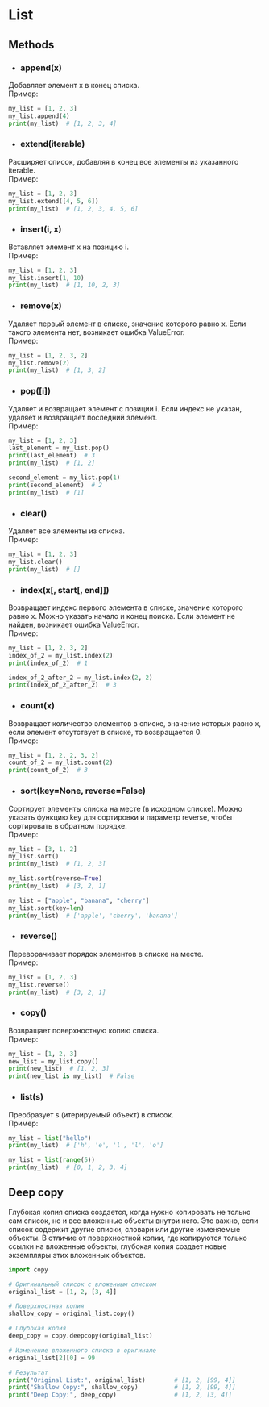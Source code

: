 # List

## Methods

* ### append(x)

Добавляет элемент x в конец списка.  
Пример:

```python
my_list = [1, 2, 3]  
my_list.append(4)  
print(my_list)  # [1, 2, 3, 4]  
```

* ### extend(iterable)

Расширяет список, добавляя в конец все элементы из указанного iterable.  
Пример:

```python
my_list = [1, 2, 3]  
my_list.extend([4, 5, 6])  
print(my_list)  # [1, 2, 3, 4, 5, 6]
```

* ### insert(i, x)

Вставляет элемент x на позицию i.  
Пример:

```python
my_list = [1, 2, 3]
my_list.insert(1, 10)
print(my_list)  # [1, 10, 2, 3]
```

* ### remove(x)

Удаляет первый элемент в списке, значение которого равно x. Если такого элемента нет, возникает ошибка ValueError.  
Пример:

```python
my_list = [1, 2, 3, 2]
my_list.remove(2)
print(my_list)  # [1, 3, 2]
```

* ### pop([i])

Удаляет и возвращает элемент с позиции i. Если индекс не указан, удаляет и возвращает последний элемент.  
Пример:  

```python
my_list = [1, 2, 3]
last_element = my_list.pop()
print(last_element)  # 3
print(my_list)  # [1, 2]

second_element = my_list.pop(1)
print(second_element)  # 2
print(my_list)  # [1]
```

* ### clear()

Удаляет все элементы из списка.  
Пример:  

```python
my_list = [1, 2, 3]
my_list.clear()
print(my_list)  # []
```

* ### index(x[, start[, end]])

Возвращает индекс первого элемента в списке, значение которого равно x. Можно указать начало и конец поиска. Если элемент не найден, возникает ошибка ValueError.  
Пример:  

```python
my_list = [1, 2, 3, 2]
index_of_2 = my_list.index(2)
print(index_of_2)  # 1

index_of_2_after_2 = my_list.index(2, 2)
print(index_of_2_after_2)  # 3
```

* ### count(x)

Возвращает количество элементов в списке, значение которых равно x, если элемент отсутствует в списке, то возвращается 0.  
Пример:  

```python
my_list = [1, 2, 2, 3, 2]
count_of_2 = my_list.count(2)
print(count_of_2)  # 3
```

* ### sort(key=None, reverse=False)

Сортирует элементы списка на месте (в исходном списке). Можно указать функцию key для сортировки и параметр reverse, чтобы сортировать в обратном порядке.  
Пример:  

```python
my_list = [3, 1, 2]
my_list.sort()
print(my_list)  # [1, 2, 3]

my_list.sort(reverse=True)
print(my_list)  # [3, 2, 1]

my_list = ["apple", "banana", "cherry"]
my_list.sort(key=len)
print(my_list)  # ['apple', 'cherry', 'banana']
```

* ### reverse()

Переворачивает порядок элементов в списке на месте.  
Пример:  

```python
my_list = [1, 2, 3]
my_list.reverse()
print(my_list)  # [3, 2, 1]
```

* ### copy()

Возвращает поверхностную копию списка.  
Пример:  

```python
my_list = [1, 2, 3]
new_list = my_list.copy()
print(new_list)  # [1, 2, 3]
print(new_list is my_list)  # False
```

* ### list(s)

Преобразует s (итерируемый объект) в список.  
Пример:  

```python
my_list = list("hello")
print(my_list)  # ['h', 'e', 'l', 'l', 'o']

my_list = list(range(5))
print(my_list)  # [0, 1, 2, 3, 4]
```

## Deep copy

Глубокая копия списка создается, когда нужно копировать не только сам список, но и все вложенные объекты внутри него. Это важно, если список содержит другие списки, словари или другие изменяемые объекты. В отличие от поверхностной копии, где копируются только ссылки на вложенные объекты, глубокая копия создает новые экземпляры этих вложенных объектов.  

```python
import copy

# Оригинальный список с вложенным списком
original_list = [1, 2, [3, 4]]

# Поверхностная копия
shallow_copy = original_list.copy()

# Глубокая копия
deep_copy = copy.deepcopy(original_list)

# Изменение вложенного списка в оригинале
original_list[2][0] = 99

# Результат
print("Original List:", original_list)        # [1, 2, [99, 4]]
print("Shallow Copy:", shallow_copy)          # [1, 2, [99, 4]]
print("Deep Copy:", deep_copy)                # [1, 2, [3, 4]]
```
